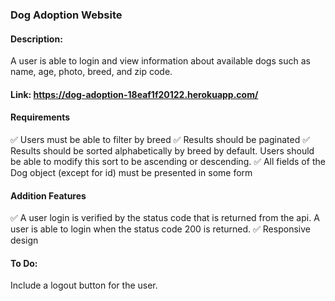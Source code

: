### Dog Adoption Website

#### Description: 
A user is able to login and view information about available dogs such as name, age, photo, breed, and zip code. 

#### Link: https://dog-adoption-18eaf1f20122.herokuapp.com/

#### Requirements
✅ Users must be able to filter by breed
✅ Results should be paginated
✅ Results should be sorted alphabetically by breed by default. Users should be able to modify this sort to be ascending or descending.
✅ All fields of the Dog object (except for id) must be presented in some form

#### Addition Features 
✅ A user login is verified by the status code that is returned from the api. A user is able to login when the status code 200 is returned. 
✅ Responsive design 

#### To Do:

Include a logout button for the user. 


